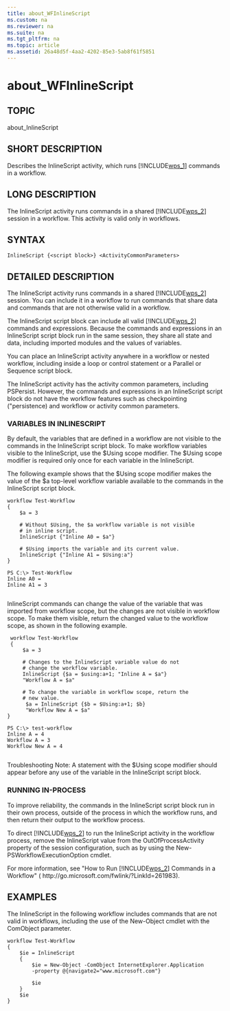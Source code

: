 ```yaml
---
title: about_WFInlineScript
ms.custom: na
ms.reviewer: na
ms.suite: na
ms.tgt_pltfrm: na
ms.topic: article
ms.assetid: 26a48d5f-4aa2-4202-85e3-5ab8f61f5851
---
```

# about_WFInlineScript
## TOPIC  
 about\_InlineScript  
  
## SHORT DESCRIPTION  
 Describes the InlineScript activity, which runs [!INCLUDE[wps_1]()] commands in a workflow.  
  
## LONG DESCRIPTION  
 The InlineScript activity runs commands in a shared [!INCLUDE[wps_2]()] session in a workflow. This activity is valid only in workflows.  
  
## SYNTAX  
  
```  
InlineScript {<script block>} <ActivityCommonParameters>  
```  
  
## DETAILED DESCRIPTION  
 The InlineScript activity runs commands in a shared [!INCLUDE[wps_2]()] session. You can include it in a workflow to run commands that share data and commands that are not otherwise valid in a workflow.  
  
 The InlineScript script block can include all valid [!INCLUDE[wps_2]()] commands and expressions. Because the commands and expressions in an InlineScript script block run in the same session, they share all state and data, including imported modules and the values of variables.  
  
 You can place an InlineScript activity anywhere in a workflow or nested workflow, including inside a loop or control statement or a Parallel or Sequence script block.  
  
 The InlineScript activity has the activity common parameters, including PSPersist. However, the commands and expressions in an InlineScript script block do not have the workflow features such as checkpointing \("persistence\) and workflow or activity common parameters.  
  
### VARIABLES IN INLINESCRIPT  
 By default, the variables that are defined in a workflow are not visible to the commands in the InlineScript script block. To make workflow variables visible to the InlineScript, use the $Using scope modifier. The $Using scope modifier is required only once for each variable in the InlineScript.  
  
 The following example shows that the $Using scope modifier makes the value of the $a top\-level workflow variable available to the commands in the InlineScript script block.  
  
```  
workflow Test-Workflow  
{  
    $a = 3  
  
    # Without $Using, the $a workflow variable is not visible  
    # in inline script.  
    InlineScript {"Inline A0 = $a"}  
  
    # $Using imports the variable and its current value.  
    InlineScript {"Inline A1 = $Using:a"}  
}  
  
PS C:\> Test-Workflow  
Inline A0 =   
Inline A1 = 3  
  
```  
  
 InlineScript commands can change the value of the variable that was imported from workflow scope, but the changes are not visible in workflow scope. To make them visible, return the changed value to the workflow scope, as shown in the following example.  
  
```  
 workflow Test-Workflow  
 {  
     $a = 3  
  
     # Changes to the InlineScript variable value do not   
     # change the workflow variable.  
     InlineScript {$a = $using:a+1; "Inline A = $a"}  
     "Workflow A = $a"  
  
     # To change the variable in workflow scope, return the   
     # new value.  
      $a = InlineScript {$b = $Using:a+1; $b}  
      "Workflow New A = $a"  
}     
  
PS C:\> test-workflow  
Inline A = 4  
Workflow A = 3  
Workflow New A = 4  
  
```  
  
 Troubleshooting Note:  A statement with the $Using scope modifier should appear before any use of the variable in the InlineScript script block.  
  
### RUNNING IN\-PROCESS  
 To improve reliability, the commands in the InlineScript script block run in their own process, outside of the  process in which the workflow runs, and then return their output to the workflow process.  
  
 To direct [!INCLUDE[wps_2]()] to run the InlineScript activity in the workflow process, remove the InlineScript value from the OutOfProcessActivity property of the session configuration, such as by using the New\-PSWorkflowExecutionOption cmdlet.  
  
 For more information, see "How to Run [!INCLUDE[wps_2]()] Commands in a Workflow" \( http:\/\/go.microsoft.com\/fwlink\/?LinkId\=261983\).  
  
## EXAMPLES  
 The InlineScript in the following workflow includes commands that are not valid in workflows, including the use of the New\-Object cmdlet with the ComObject parameter.  
  
```  
workflow Test-Workflow  
{  
    $ie = InlineScript   
    {  
        $ie = New-Object -ComObject InternetExplorer.Application   
        -property @{navigate2="www.microsoft.com"}  
  
        $ie  
    }  
    $ie  
}  
  
```